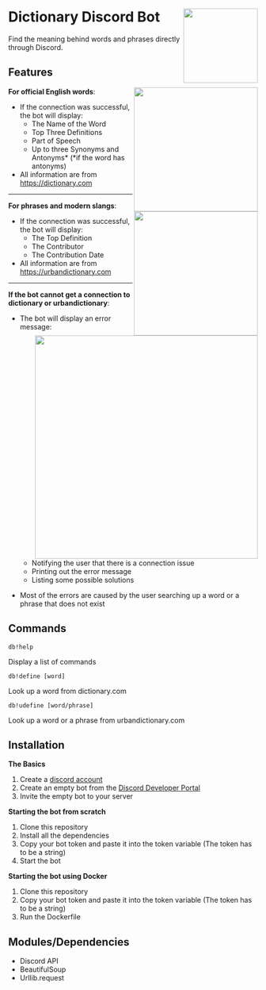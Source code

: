 # Dictionary Discord Bot <img src="https://i.imgur.com/NBbOMgg.png" width="150px" align="right"></img>

Find the meaning behind words and phrases directly through Discord.

## Features
**For official English words**: <img src="https://i.imgur.com/1bD29dw.png" width="250px" align="right"></img>

- If the connection was successful, the bot will display:
  - The Name of the Word
  - Top Three Definitions
  - Part of Speech
  - Up to three Synonyms and Antonyms* (*if the word has antonyms)
- All information are from https://dictionary.com

<hr>

**For phrases and modern slangs**: <img src="https://i.imgur.com/nrwLGD9.png" width="250px" align="right"></img>
- If the connection was successful, the bot will display:
  - The Top Definition
  - The Contributor
  - The Contribution Date
- All information are from https://urbandictionary.com

<hr>

**If the bot cannot get a connection to dictionary or urbandictionary**:<img src="https://i.imgur.com/zfFBT5i.png" width="450px" align="right"></img>
- The bot will display an error message:
  - Notifying the user that there is a connection issue
  - Printing out the error message
  - Listing some possible solutions

- Most of the errors are caused by the user searching up a word or a phrase that does not exist

## Commands

<code>db!help</code>

Display a list of commands

<code>db!define [word]</code>

Look up a word from dictionary.com

<code>db!udefine [word/phrase]</code>

Look up a word or a phrase from urbandictionary.com

## Installation
**The Basics**
1. Create a <a href="https://discord.com/">discord account</a>
2. Create an empty bot from the <a href="https://discord.com/developers/applications">Discord Developer Portal</a>
3. Invite the empty bot to your server

**Starting the bot from scratch**
1. Clone this repository
2. Install all the dependencies
3. Copy your bot token and paste it into the token variable (The token has to be a string)
4. Start the bot

**Starting the bot using Docker**
1. Clone this repository
2. Copy your bot token and paste it into the token variable (The token has to be a string)
3. Run the Dockerfile

## Modules/Dependencies
- Discord API
- BeautifulSoup
- Urllib.request
